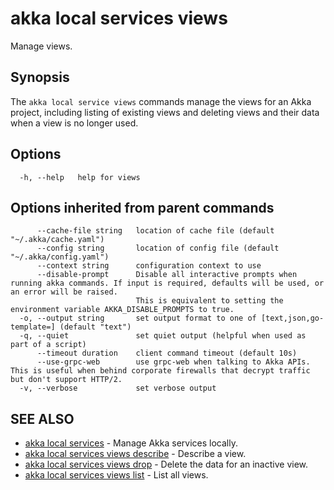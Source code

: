 # akka local services views

Manage views.

## Synopsis

The `akka local service views` commands manage the views for an Akka project, including listing of existing views and deleting views and their data when a view is no longer used.

## Options

```
  -h, --help   help for views
```

## Options inherited from parent commands

```
      --cache-file string   location of cache file (default "~/.akka/cache.yaml")
      --config string       location of config file (default "~/.akka/config.yaml")
      --context string      configuration context to use
      --disable-prompt      Disable all interactive prompts when running akka commands. If input is required, defaults will be used, or an error will be raised.
                            This is equivalent to setting the environment variable AKKA_DISABLE_PROMPTS to true.
  -o, --output string       set output format to one of [text,json,go-template=] (default "text")
  -q, --quiet               set quiet output (helpful when used as part of a script)
      --timeout duration    client command timeout (default 10s)
      --use-grpc-web        use grpc-web when talking to Akka APIs. This is useful when behind corporate firewalls that decrypt traffic but don't support HTTP/2.
  -v, --verbose             set verbose output
```

## SEE ALSO

* [akka local services](akka_local_services.html)	 - Manage Akka services locally.
* [akka local services views describe](akka_local_services_views_describe.html)	 - Describe a view.
* [akka local services views drop](akka_local_services_views_drop.html)	 - Delete the data for an inactive view.
* [akka local services views list](akka_local_services_views_list.html)	 - List all views.
